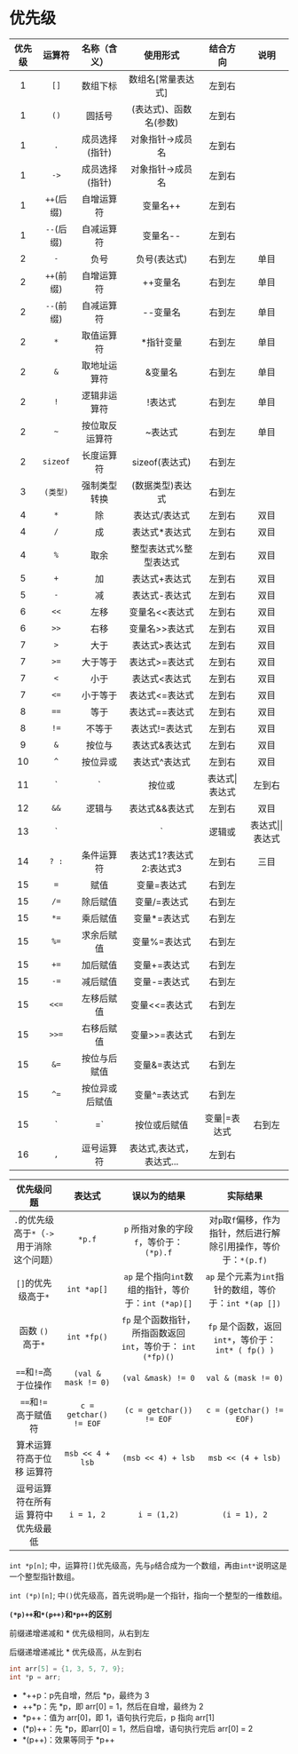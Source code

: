 # 优先级

| 优先级 |   运算符   |  名称（含义）  |         使用形式         | 结合方向 | 说明 |
| :----: | :--------: | :------------: | :----------------------: | :------: | :--: |
|   1    |    `[]`    |    数组下标    |    数组名[常量表达式]    |  左到右  |      |
|   1    |    `()`    |     圆括号     |  (表达式)、函数名(参数)  |  左到右  |      |
|   1    |    `.`     | 成员选择(指针) |     对象指针->成员名     |  左到右  |      |
|   1    |    `->`    | 成员选择(指针) |     对象指针->成员名     |  左到右  |      |
|   1    | `++`(后缀) |   自增运算符   |         变量名++         |  左到右  |      |
|   1    | `--`(后缀) |   自减运算符   |         变量名--         |  左到右  |      |
|   2    |    `-`     |      负号      |       负号(表达式)       |  右到左  | 单目 |
|   2    | `++`(前缀) |   自增运算符   |         ++变量名         |  右到左  | 单目 |
|   2    | `--`(前缀) |   自减运算符   |         --变量名         |  右到左  | 单目 |
|   2    |    `*`     |   取值运算符   |        *指针变量         |  右到左  | 单目 |
|   2    |    `&`     |  取地址运算符  |         &变量名          |  右到左  | 单目 |
|   2    |    `!`     |  逻辑非运算符  |         !表达式          |  右到左  | 单目 |
|   2    |    `~`     | 按位取反运算符 |         ~表达式          |  右到左  | 单目 |
|   2    |  `sizeof`  |   长度运算符   |      sizeof(表达式)      |  右到左  |      |
|   3    |  `(类型)`  |  强制类型转换  |     (数据类型)表达式     |  右到左  |      |
|   4    |    `*`     |       除       |      表达式/表达式       |  左到右  | 双目 |
|   4    |    `/`     |       成       |      表达式*表达式       |  左到右  | 双目 |
|   4    |    `%`     |      取余      |  整型表达式%整型表达式   |  左到右  | 双目 |
|   5    |    `+`     |       加       |      表达式+表达式       |  左到右  | 双目 |
|   5    |    `-`     |       减       |      表达式-表达式       |  左到右  | 双目 |
|   6    |    `<<`    |      左移      |      变量名<<表达式      |  左到右  | 双目 |
|   6    |    `>>`    |      右移      |      变量名>>表达式      |  左到右  | 双目 |
|   7    |    `>`     |      大于      |      表达式>表达式       |  左到右  | 双目 |
|   7    |    `>=`    |    大于等于    |      表达式>=表达式      |  左到右  | 双目 |
|   7    |    `<`     |      小于      |      表达式<表达式       |  左到右  | 双目 |
|   7    |    `<=`    |    小于等于    |      表达式<=表达式      |  左到右  | 双目 |
|   8    |    `==`    |      等于      |      表达式==表达式      |  左到右  | 双目 |
|   8    |    `!=`    |     不等于     |      表达式!=表达式      |  左到右  | 双目 |
|   9    |    `&`     |     按位与     |      表达式&表达式       |  左到右  | 双目 |
|   10   |    `^`     |    按位异或    |      表达式^表达式       |  左到右  | 双目 |
|   11   |    `|`     |     按位或     |      表达式\|表达式      |  左到右  | 双目 |
|   12   |    `&&`    |     逻辑与     |      表达式&&表达式      |  左到右  | 双目 |
|   13   |    `||`    |     逻辑或     |     表达式\|\|表达式     |  左到右  | 双目 |
|   14   |   `? :`    |   条件运算符   | 表达式1?表达式2:表达式3  |  左到右  | 三目 |
|   15   |    `=`     |      赋值      |       变量=表达式        |  右到左  |      |
|   15   |    `/=`    |    除后赋值    |       变量/=表达式       |  右到左  |      |
|   15   |    `*=`    |    乘后赋值    |       变量*=表达式       |  右到左  |      |
|   15   |    `%=`    |   求余后赋值   |       变量%=表达式       |  右到左  |      |
|   15   |    `+=`    |    加后赋值    |       变量+=表达式       |  右到左  |      |
|   15   |    `-=`    |    减后赋值    |       变量-=表达式       |  右到左  |      |
|   15   |   `<<=`    |   左移后赋值   |      变量<<=表达式       |  右到左  |      |
|   15   |   `>>=`    |   右移后赋值   |      变量>>=表达式       |  右到左  |      |
|   15   |    `&=`    |  按位与后赋值  |       变量&=表达式       |  右到左  |      |
|   15   |    `^=`    | 按位异或后赋值 |       变量^=表达式       |  右到左  |      |
|   15   |    `|=`    |  按位或后赋值  |      变量\|=表达式       |  右到左  |      |
|   16   |    `,`     |   逗号运算符   | 表达式,表达式，表达式... |  左到右  |      |

|                 优先级问题                 |         表达式         |                         误以为的结果                         |                           实际结果                           |
| :----------------------------------------: | :--------------------: | :----------------------------------------------------------: | :----------------------------------------------------------: |
| `.`的优先级高于`*`（`->`用于消除这个问题） |         `*p.f`         |           `p` 所指对象的字段 `f`，等价于：`(*p).f`           | 对`p`取`f`偏移，作为指针，然后进行解除引用操作，等价于：`*(p.f)` |
|            `[]`的优先级高于`*`             |      `int *ap[]`       |     `ap` 是个指向`int`数组的指针，等价于：`int (*ap)[]`      |    `ap` 是个元素为`int`指针的数组，等价于：`int *(ap [])`    |
|             函数 `()` 高于`*`              |      `int *fp()`       | `fp` 是个函数指针，所指函数返回 `int`，等价于： `int (*fp)()` |     `fp` 是个函数，返回 `int*`，等价于：`int* ( fp() )`      |
|            `==`和`!=`高于位操作            |  `(val & mask != 0)`   |                      `(val &mask) != 0`                      |                     `val & (mask != 0)`                      |
|           `==`和`!= `高于赋值符            | `c = getchar() != EOF` |                   `(c = getchar()) != EOF`                   |                   `c = (getchar() != EOF)`                   |
|         算术运算符高于位移 运算符          |    `msb << 4 + lsb`    |                      `(msb << 4) + lsb`                      |                      `msb << (4 + lsb)`                      |
|    逗号运算符在所有运 算符中优先级最低     |       `i = 1, 2`       |                         `i = (1,2)`                          |                         `(i = 1), 2`                         |


`int *p[n]`; 中，运算符`[]`优先级高，先与`p`结合成为一个数组，再由`int*`说明这是一个整型指针数组。

`int (*p)[n]`; 中`()`优先级高，首先说明`p`是一个指针，指向一个整型的一维数组。

**`(*p)++`和`*(p++)`和`*p++`的区别**

前缀递增递减和 * 优先级相同，从右到左

后缀递增递减比 * 优先级高，从左到右
```c
int arr[5] = {1, 3, 5, 7, 9};
int *p = arr;
```
+ *++p：p先自增，然后 *p，最终为 3
+ ++*p：先 *p，即 arr[0] = 1，然后在自增，最终为 2
+ *p++：值为 arr[0]，即 1，语句执行完后，p 指向 arr[1]
+ (*p)++：先 *p，即arr[0] = 1，然后自增，语句执行完后 arr[0] = 2
+ *(p++)：效果等同于 *p++